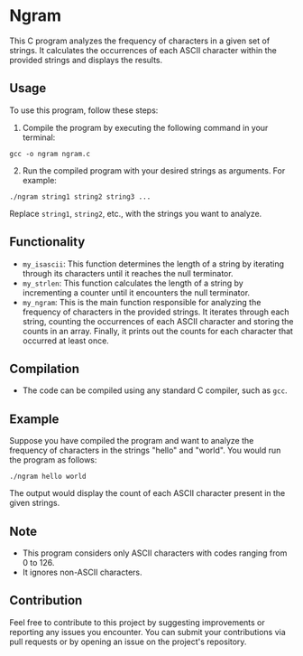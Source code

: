 # Ngram

This C program analyzes the frequency of characters in a given set of strings. It calculates the occurrences of each ASCII character within the provided strings and displays the results.

## Usage

To use this program, follow these steps:

1. Compile the program by executing the following command in your terminal:
```
gcc -o ngram ngram.c
```

2. Run the compiled program with your desired strings as arguments. For example:

```
./ngram string1 string2 string3 ...
```
Replace `string1`, `string2`, etc., with the strings you want to analyze.

## Functionality

- `my_isascii`: This function determines the length of a string by iterating through its characters until it reaches the null terminator.
- `my_strlen`: This function calculates the length of a string by incrementing a counter until it encounters the null terminator.
- `my_ngram`: This is the main function responsible for analyzing the frequency of characters in the provided strings. It iterates through each string, counting the occurrences of each ASCII character and storing the counts in an array. Finally, it prints out the counts for each character that occurred at least once.

## Compilation

- The code can be compiled using any standard C compiler, such as `gcc`.

## Example

Suppose you have compiled the program and want to analyze the frequency of characters in the strings "hello" and "world". You would run the program as follows:
```
./ngram hello world
```

The output would display the count of each ASCII character present in the given strings.

## Note

- This program considers only ASCII characters with codes ranging from 0 to 126.
- It ignores non-ASCII characters.

## Contribution

Feel free to contribute to this project by suggesting improvements or reporting any issues you encounter. You can submit your contributions via pull requests or by opening an issue on the project's repository.

